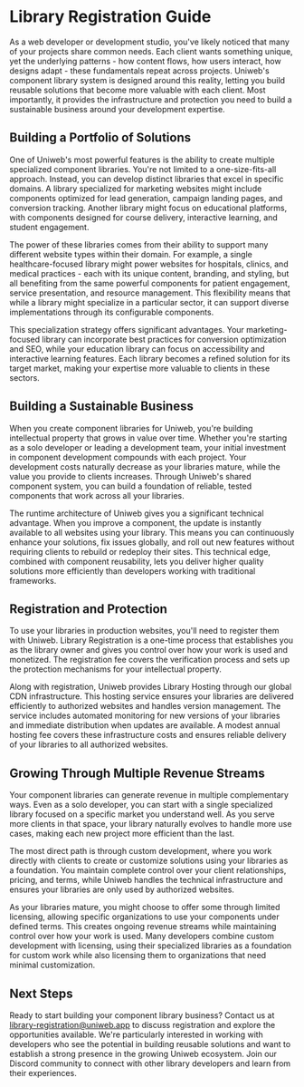 # Library Registration Guide

As a web developer or development studio, you've likely noticed that many of your projects share common needs. Each client wants something unique, yet the underlying patterns - how content flows, how users interact, how designs adapt - these fundamentals repeat across projects. Uniweb's component library system is designed around this reality, letting you build reusable solutions that become more valuable with each client. Most importantly, it provides the infrastructure and protection you need to build a sustainable business around your development expertise.

## Building a Portfolio of Solutions

One of Uniweb's most powerful features is the ability to create multiple specialized component libraries. You're not limited to a one-size-fits-all approach. Instead, you can develop distinct libraries that excel in specific domains. A library specialized for marketing websites might include components optimized for lead generation, campaign landing pages, and conversion tracking. Another library might focus on educational platforms, with components designed for course delivery, interactive learning, and student engagement.

The power of these libraries comes from their ability to support many different website types within their domain. For example, a single healthcare-focused library might power websites for hospitals, clinics, and medical practices - each with its unique content, branding, and styling, but all benefiting from the same powerful components for patient engagement, service presentation, and resource management. This flexibility means that while a library might specialize in a particular sector, it can support diverse implementations through its configurable components.

This specialization strategy offers significant advantages. Your marketing-focused library can incorporate best practices for conversion optimization and SEO, while your education library can focus on accessibility and interactive learning features. Each library becomes a refined solution for its target market, making your expertise more valuable to clients in these sectors.

## Building a Sustainable Business

When you create component libraries for Uniweb, you're building intellectual property that grows in value over time. Whether you're starting as a solo developer or leading a development team, your initial investment in component development compounds with each project. Your development costs naturally decrease as your libraries mature, while the value you provide to clients increases. Through Uniweb's shared component system, you can build a foundation of reliable, tested components that work across all your libraries.

The runtime architecture of Uniweb gives you a significant technical advantage. When you improve a component, the update is instantly available to all websites using your library. This means you can continuously enhance your solutions, fix issues globally, and roll out new features without requiring clients to rebuild or redeploy their sites. This technical edge, combined with component reusability, lets you deliver higher quality solutions more efficiently than developers working with traditional frameworks.

## Registration and Protection

To use your libraries in production websites, you'll need to register them with Uniweb. Library Registration is a one-time process that establishes you as the library owner and gives you control over how your work is used and monetized. The registration fee covers the verification process and sets up the protection mechanisms for your intellectual property.

Along with registration, Uniweb provides Library Hosting through our global CDN infrastructure. This hosting service ensures your libraries are delivered efficiently to authorized websites and handles version management. The service includes automated monitoring for new versions of your libraries and immediate distribution when updates are available. A modest annual hosting fee covers these infrastructure costs and ensures reliable delivery of your libraries to all authorized websites.

## Growing Through Multiple Revenue Streams

Your component libraries can generate revenue in multiple complementary ways. Even as a solo developer, you can start with a single specialized library focused on a specific market you understand well. As you serve more clients in that space, your library naturally evolves to handle more use cases, making each new project more efficient than the last.

The most direct path is through custom development, where you work directly with clients to create or customize solutions using your libraries as a foundation. You maintain complete control over your client relationships, pricing, and terms, while Uniweb handles the technical infrastructure and ensures your libraries are only used by authorized websites.

As your libraries mature, you might choose to offer some through limited licensing, allowing specific organizations to use your components under defined terms. This creates ongoing revenue streams while maintaining control over how your work is used. Many developers combine custom development with licensing, using their specialized libraries as a foundation for custom work while also licensing them to organizations that need minimal customization.

## Next Steps

Ready to start building your component library business? Contact us at library-registration@uniweb.app to discuss registration and explore the opportunities available. We're particularly interested in working with developers who see the potential in building reusable solutions and want to establish a strong presence in the growing Uniweb ecosystem. Join our Discord community to connect with other library developers and learn from their experiences.

